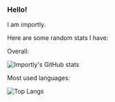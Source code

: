 ### Hello!
I am importly.

Here are some random stats I have:

Overall:

![Importly's GitHub stats](https://github-readme-stats.vercel.app/api?username=importly&show_icons=true&theme=tokyonight)

Most used languages:

![Top Langs](https://github-readme-stats.vercel.app/api/top-langs/?username=importly&layout=compact&theme=tokyonight)
